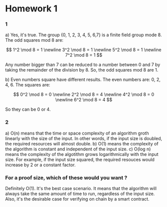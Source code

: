# Homework 1

### 1

a) Yes, it's true. The group {0, 1, 2, 3, 4, 5, 6,7} is a finite field group mode 8. The odd squares mod 8 are:

$$
    1^2 \mod 8 = 1 \newline
    3^2 \mod 8 = 1 \newline
    5^2 \mod 8 = 1 \newline
    7^2 \mod 8 = 1
$$

Any number bigger than 7 can be reduced to a number between 0 and 7 by taking the remainder of the division by 8. So, the odd squares mod 8 are 1.

b) Even numbers square have different results. The even numbers are: 0, 2, 4, 6. The squares are:

$$
    0^2 \mod 8 = 0 \newline
    2^2 \mod 8 = 4 \newline
    4^2 \mod 8 = 0 \newline
    6^2 \mod 8 = 4
$$

So they can be 0 or 4.

### 2

a) O(n) means that the time or space complexity of an algorithm groth linearly with the size of the input. In other words, if the input size is doubled, the required resources will almost double.
b) O(1) means the complexity of the algorithm is constant and independent of the input size.
c) O(log n) means the complexity of the algotithm grows logarithmically with the input size. For example, if the input size squared, the required resouces would increase by 2 or a constant factor.

### For a proof size, which of these would you want ?

Definitely O(1). It's the best case scenario. It means that the algorithm will always take the same amount of time to run, regardless of the input size. Also, it's the desirable case for verifying on chain by a smart contract.

